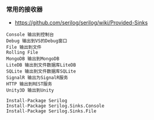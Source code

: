 

### 常用的接收器
- https://github.com/serilog/serilog/wiki/Provided-Sinks
```shell
Console 输出到控制台
Debug 输出到VS的Debug窗口
File 输出到文件
Rolling File
MongoDB 输出到MongoDB
LiteDB 输出到文件数据库LiteDB
SQLite 输出到文件数据库SQLite
SignalR 输出为SignalR服务
HTTP 输出到REST服务
Unity3D 输出到Unity
```

```shell
Install-Package Serilog
Install-Package Serilog.Sinks.Console
Install-Package Serilog.Sinks.File
```